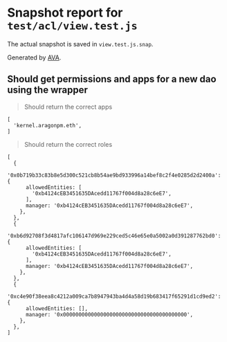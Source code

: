 # Snapshot report for `test/acl/view.test.js`

The actual snapshot is saved in `view.test.js.snap`.

Generated by [AVA](https://ava.li).

## Should get permissions and apps for a new dao using the wrapper

> Should return the correct apps

    [
      'kernel.aragonpm.eth',
    ]

> Should return the correct roles

    [
      {
        '0x0b719b33c83b8e5d300c521cb8b54ae9bd933996a14bef8c2f4e0285d2d2400a': {
          allowedEntities: [
            '0xb4124cEB3451635DAcedd11767f004d8a28c6eE7',
          ],
          manager: '0xb4124cEB3451635DAcedd11767f004d8a28c6eE7',
        },
      },
      {
        '0xb6d92708f3d4817afc106147d969e229ced5c46e65e0a5002a0d391287762bd0': {
          allowedEntities: [
            '0xb4124cEB3451635DAcedd11767f004d8a28c6eE7',
          ],
          manager: '0xb4124cEB3451635DAcedd11767f004d8a28c6eE7',
        },
      },
      {
        '0xc4e90f38eea8c4212a009ca7b8947943ba4d4a58d19b683417f65291d1cd9ed2': {
          allowedEntities: [],
          manager: '0x0000000000000000000000000000000000000000',
        },
      },
    ]
